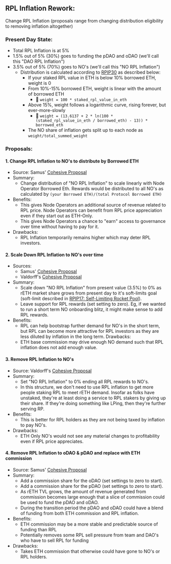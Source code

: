 ## RPL Inflation Rework:

Change RPL Inflation (proposals range from changing distribution eligibility to removing inflation altogether)

### Present Day State:

- Total RPL Inflation is at 5%
- 1.5% out of 5% (30%) goes to funding the pDAO and oDAO (we'll call this "DAO RPL Inflation")
- 3.5% out of 5% (70%) goes to NO's (we'll call this "NO RPL Inflation")
  - Distribution is calculated according to [RPIP30](https://rpips.rocketpool.net/RPIPs/RPIP-30) as described below:
    - If your staked RPL value in ETH is below 10% borrowed ETH, weight is 0
    - From 10%-15% borrowed ETH, weight is linear with the amount of borrowed ETH
      - 🧮 `weight = 100 * staked_rpl_value_in_eth`
    - Above 15%, weight follows a logarithmic curve, rising forever, but ever-more-slowly
      - 🧮 `weight = (13.6137 + 2 * ln(100 * (staked_rpl_value_in_eth / borrowed_eth) - 13)) * borrowed_eth`
    - The NO share of inflation gets split up to each node as `weight/total_summed_weight`

### Proposals:

#### 1. Change RPL Inflation to NO's to distribute by Borrowed ETH

- Source: Samus' [Cohesive Proposal](https://github.com/orangesamus/RocketPoolRapidResearchIncubator/blob/main/CohesiveProposal.md)
- Summary:
  - Change distribution of "NO RPL Inflation" to scale linearly with Node Operator Borrowed Eth. Rewards would be distributed to all NO's as calculated by `(your Borrowed ETH)/(total Protocol Borrowed ETH)`
- Benefits:
  - This gives Node Operators an additional source of revenue related to RPL price. Node Operators can benefit from RPL price appreciation even if they start out as ETH-Only.
  - This gives Node Operators a chance to "earn" access to governance over time without having to pay for it.
- Drawbacks:
  - RPL Inflation temporarily remains higher which may deter RPL investors.

#### 2. Scale Down RPL Inflation to NO's over time
- Sources:
  - Samus' [Cohesive Proposal](https://github.com/orangesamus/RocketPoolRapidResearchIncubator/blob/main/CohesiveProposal.md)
  - Valdorff's [Cohesive Proposal](https://github.com/Valdorff/rp-thoughts/blob/2024-02_strategy/2024_02_strategy/readme_tier3.md)
- Summary:
  - Scale down "NO RPL Inflation" from present value (3.5%) to 0% as rETH market share grows from present day to it's soft-limits goal (soft-limit described in [RPIP17: Self-Limiting Rocket Pool](https://rpips.rocketpool.net/RPIPs/RPIP-17)).
  - Leave support for RPL rewards (set setting to zero). Eg, if we wanted to run a short term NO onboarding blitz, it might make sense to add RPL rewards.
- Benefits:
  - RPL can help bootstrap further demand for NO's in the short term, but RPL can become more attractive for RPL investors as they are less diluted by inflation in the long term.
Drawbacks:
  - ETH base commission may drive enough NO demand such that RPL inflation does not add enough value.

#### 3. Remove RPL Inflation to NO's

- Source: Valdorff's [Cohesive Proposal](https://github.com/Valdorff/rp-thoughts/blob/2024-02_strategy/2024_02_strategy/readme_tier3.md)
- Summary:
  - Set "NO RPL Inflation" to 0% ending all RPL rewards to NO's.
  - In this structure, we don't need to use RPL inflation to get more people staking RPL to meet rETH demand. Insofar as folks have unstaked, they're at least doing a service to RPL stakers by giving up their share. If they're doing something like LPing, then they're further serving RP.
- Benefits:
  - This is better for RPL holders as they are not being taxed by inflation to pay NO's.
- Drawbacks:
  - ETH Only NO's would not see any material changes to profitability even if RPL price appreciates.

#### 4. Remove RPL Inflation to oDAO & pDAO and replace with ETH commission

- Source: Samus' [Cohesive Proposal](https://github.com/orangesamus/RocketPoolRapidResearchIncubator/blob/main/CohesiveProposal.md)
- Summary:
  - Add a commission share for the oDAO (set settings to zero to start).
  - Add a commission share for the pDAO (set settings to zero to start).
  - As rETH TVL grows, the amount of revenue generated from commission becomes large enough that a slice of commission could be used to fund the pDAO and oDAO.
  - During the transition period the pDAO and oDAO could have a blend of funding from both ETH commission and RPL inflation.
- Benefits:
  - ETH commission may be a more stable and predictable source of funding than RPL
  - Potentially removes some RPL sell pressure from team and DAO's who have to sell RPL for funding
- Drawbacks:
  - Takes ETH commission that otherwise could have gone to NO's or RPL holders.